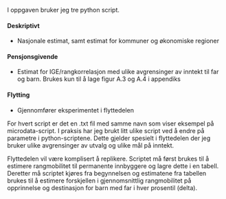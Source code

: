 I oppgaven bruker jeg tre python script. 
#### Deskriptivt 
- Nasjonale estimat, samt estimat for kommuner og økonomiske regioner
#### Pensjonsgivende
- Estimat for IGE/rangkorrelasjon med ulike avgrensinger av inntekt til far og barn. Brukes kun til å lage figur A.3 og A.4 i appendiks
#### Flytting
- Gjennomfører eksperimentet i flyttedelen

For hvert script er det en .txt fil med samme navn som viser eksempel på microdata-script. I praksis har jeg brukt litt ulike script ved å endre på parametre i python-scriptene. Dette gjelder spesielt i flyttedelen der jeg bruker ulike avgrensinger av utvalg og ulike mål på inntekt. 

Flyttedelen vil være komplisert å replikere. Scriptet må først brukes til å estimere rangmobilitet til permanente innbyggere og lagre dette i en tabell. Deretter må scriptet kjøres fra begynnelsen og estimatene fra tabellen brukes til å estimere forskjellen i gjennomsnittlig rangmobilitet på opprinnelse og destinasjon for barn med far i hver prosentil (delta).



